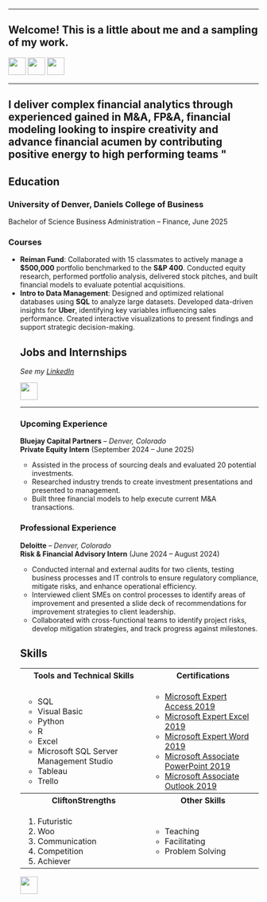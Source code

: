 <a name="top"></a>
<hr>

## Welcome! This is a little about me and a sampling of my work.
[<img src="https://user-images.githubusercontent.com/91146906/162140860-bfb69654-5603-49bd-a7a1-a836ab1c772c.svg" height="35"/>](#education)
[<img src="https://user-images.githubusercontent.com/91146906/162140921-207cd392-cfe5-40e6-a84e-0a16e19e405a.svg" height="35"/>](#profExp)
[<img src="https://user-images.githubusercontent.com/91146906/162140965-cf707805-9abd-43f7-8314-4f96794c44dc.svg" height="35"/>](#skills)

<a name="education"></a>
<hr>

## I deliver complex financial analytics through experienced gained in M&A, FP&A, financial modeling looking to inspire creativity and advance financial acumen by contributing positive energy to high performing teams "
## Education
### University of Denver, Daniels College of Business
Bachelor of Science Business Administration – Finance, June 2025

### Courses
- **Reiman Fund**: Collaborated with 15 classmates to actively manage a **$500,000** portfolio benchmarked to the **S&P 400**. Conducted equity research, performed portfolio analysis, delivered stock pitches, and built financial models to evaluate potential acquisitions.
- **Intro to Data Management**: Designed and optimized relational databases using **SQL** to analyze large datasets. Developed data-driven insights for **Uber**, identifying key variables influencing sales performance. Created interactive visualizations to present findings and support strategic decision-making.

<ul>


## Jobs and Internships
<i>See my [LinkedIn](https://www.linkedin.com/in/kristinasergoyan/)</i>

[<img src="https://user-images.githubusercontent.com/91146906/152072378-b0168a2d-e85c-47c6-a272-fcfb3f6a44ae.svg" height="35"/>](#top)

<a name="skills"></a>
<hr>

### Upcoming Experience

**Bluejay Capital Partners** – *Denver, Colorado*  
**Private Equity Intern** (September 2024 – June 2025)  
- Assisted in the process of sourcing deals and evaluated 20 potential investments.  
- Researched industry trends to create investment presentations and presented to management.  
- Built three financial models to help execute current M&A transactions.  

### Professional Experience

**Deloitte** – *Denver, Colorado*  
**Risk & Financial Advisory Intern** (June 2024 – August 2024)  
- Conducted internal and external audits for two clients, testing business processes and IT controls to ensure regulatory compliance, mitigate risks, and enhance operational efficiency.  
- Interviewed client SMEs on control processes to identify areas of improvement and presented a slide deck of recommendations for improvement strategies to client leadership.  
- Collaborated with cross-functional teams to identify project risks, develop mitigation strategies, and track progress against milestones.  

## Skills

<table>
  <tr>
    <th>Tools and Technical Skills</th>
    <th>Certifications</th>
  </tr>
  <tr>
    <td>
     <ul>
        <li>SQL</li>
        <li>Visual Basic</li>
        <li>Python</li>
        <li>R</li>
        <li>Excel</li>
        <li>Microsoft SQL Server Management Studio</li>
        <li>Tableau</li>
        <li>Trello</li>
      </ul>
    </td>
    <td>
     <ul>
        <li><a href = "https://www.credly.com/badges/e654fce3-19be-40b3-9347-228eea2ce3a1/public_url">Microsoft Expert Access 2019</a></li>
        <li><a href = "https://www.credly.com/badges/23f6c6da-fbcd-4a01-bedc-2f9ca4e5a540/public_url">Microsoft Expert Excel 2019</a></li>
        <li><a href = "https://www.credly.com/badges/ac1cb133-b395-4a61-a71c-8fd6ea908771/public_url">Microsoft Expert Word 2019</a></li>
        <li><a href = "https://www.credly.com/badges/e1f089c5-e148-4a30-9dc3-b6551e873dd8/public_url">Microsoft Associate PowerPoint 2019</a></li>
       <li><a href = "https://www.credly.com/badges/7204aaa1-f592-4582-bc1c-7444f5d49cba/public_url">Microsoft Associate Outlook 2019</a></li>
      </ul>
    </td>
  </tr>
  <tr>
    <th>CliftonStrengths</th>
    <th>Other Skills</th>
 </tr>
 <tr>
   <td>
     <ol>
        <li>Futuristic</li>
        <li>Woo</li>
        <li>Communication</li>
        <li>Competition</li>
        <li>Achiever</li>
     </ol>
   </td>
   <td>
     <ul>
        <li>Teaching</li>
        <li>Facilitating</li>
       <li>Problem Solving</li>
     </ul>
   </td>
 </tr>
</table>

[<img src="https://user-images.githubusercontent.com/91146906/152072378-b0168a2d-e85c-47c6-a272-fcfb3f6a44ae.svg" height="35"/>](#top)
